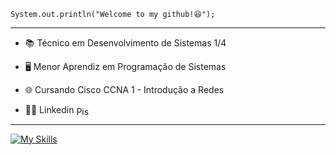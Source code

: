 <code>System.out.println("Welcome to my github!😆");</code>

<hr>

- <p>📚 Técnico em Desenvolvimento de Sistemas 1/4</p>
- <p>🖥 Menor Aprendiz em Programação de Sistemas</p>
- <p>🌐 Cursando Cisco CCNA 1 - Introdução a Redes</p>
- <p>👨‍💻 Linkedin <a href="https://br.linkedin.com/in/gabriel-piske" target="_blank"><img align="center" alt="Piske-Linkedin" height="15" width="25" src="https://cdn.jsdelivr.net/gh/devicons/devicon/icons/linkedin/linkedin-original.svg"></a></p>

<hr>

[![My Skills](https://skillicons.dev/icons?i=java,mysql,git&theme=dark)](https://skillicons.dev)
